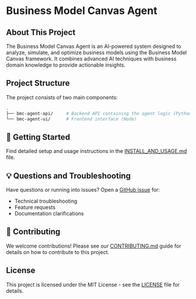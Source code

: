 # Business Model Canvas Agent

## About This Project

The Business Model Canvas Agent is an AI-powered system designed to analyze, simulate, and optimize business models using the Business Model Canvas framework. It combines advanced AI techniques with business domain knowledge to provide actionable insights.

## Project Structure

The project consists of two main components:

```bash
.
├── bmc-agent-api/     # Backend API containing the agent logic (Python)
└── bmc-agent-ui/      # Frontend interface (Node)
```

## 🚀 Getting Started

Find detailed setup and usage instructions in the [INSTALL_AND_USAGE.md](INSTALL_AND_USAGE.md) file.

## 💡 Questions and Troubleshooting

Have questions or running into issues? Open a [GitHub issue](https://github.com/your-repo/bmc-agent/issues) for:

- Technical troubleshooting
- Feature requests
- Documentation clarifications

## 🥂 Contributing

We welcome contributions! Please see our [CONTRIBUTING.md](CONTRIBUTING.md) guide for details on how to contribute to this project.

## License

This project is licensed under the MIT License - see the [LICENSE](LICENSE) file for details.
